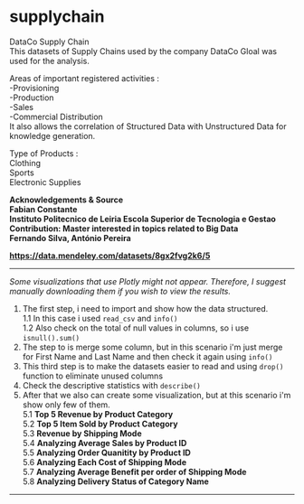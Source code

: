 # supplychain  

DataCo Supply Chain  
This datasets of Supply Chains used by the company DataCo Gloal was used for the analysis.  

Areas of important registered activities :  
-Provisioning  
-Production  
-Sales  
-Commercial Distribution  
It also allows the correlation of Structured Data with Unstructured Data for knowledge generation.  

Type of Products :  
Clothing  
Sports  
Electronic Supplies  

**Acknowledgements & Source  
Fabian Constante  
Instituto Politecnico de Leiria Escola Superior de Tecnologia e Gestao  
Contribution: Master interested in topics related to Big Data  
Fernando Silva, António Pereira**  

**https://data.mendeley.com/datasets/8gx2fvg2k6/5**  

-------------------  
*Some visualizations that use Plotly might not appear. Therefore, I suggest manually downloading them if you wish to view the results.*  

1. The first step, i need to import and show how the data structured.    
   1.1 In this case i used `read_csv` and `info()`  
   1.2 Also check on the total of null values in columns, so i use `isnull().sum()`  
2. The step to is merge some column, but in this scenario i'm just merge for First Name and Last Name and then check it again using `info()`  
3. This third step is to make the datasets easier to read and using `drop()` function to eliminate unused columns  
4. Check the descriptive statistics with `describe()`  
5. After that we also can create some visualization, but at this scenario i'm show only few of them.  
   5.1 **Top 5 Revenue by Product Category**  
   5.2 **Top 5 Item Sold by Product Category**  
   5.3 **Revenue by Shipping Mode**  
   5.4 **Analyzing Average Sales by Product ID**  
   5.5 **Analyzing Order Quanitity by Product ID**  
   5.6 **Analyzing Each Cost of Shipping Mode**  
   5.7 **Analyzing Average Benefit per order of Shipping Mode**  
   5.8 **Analyzing Delivery Status of Category Name**  
-------------------
